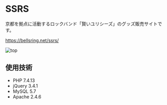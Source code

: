 
# SSRS

京都を拠点に活動するロックバンド「賢いユリシーズ」のグッズ販売サイトです。

https://bellsring.net/ssrs/

![top](https://user-images.githubusercontent.com/50432038/111364984-45ac2e00-86d5-11eb-96d7-f2265d921cee.png)

## 使用技術
- PHP 7.4.13
- jQuery 3.4.1
- MySQL 5.7
- Apache 2.4.6








